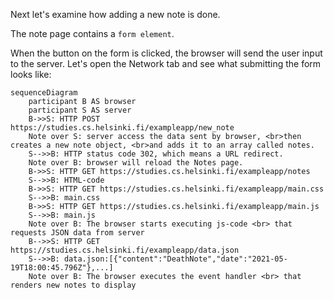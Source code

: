 
Next let's examine how adding a new note is done.

The note page contains a `form element`.

When the button on the form is clicked, the browser will send the user input to the server. Let's open the Network tab and see what submitting the form looks like:

```mermaid
sequenceDiagram
    participant B AS browser
    participant S AS server
    B->>S: HTTP POST https://studies.cs.helsinki.fi/exampleapp/new_note
    Note over S: server access the data sent by browser, <br>then creates a new note object, <br>and adds it to an array called notes.
    S-->>B: HTTP status code 302, which means a URL redirect.
    Note over B: browser will reload the Notes page.
    B->>S: HTTP GET https://studies.cs.helsinki.fi/exampleapp/notes
    S-->>B: HTML-code
    B->>S: HTTP GET https://studies.cs.helsinki.fi/exampleapp/main.css
    S-->>B: main.css
    B->>S: HTTP GET https://studies.cs.helsinki.fi/exampleapp/main.js
    S-->>B: main.js
    Note over B: The browser starts executing js-code <br> that requests JSON data from server
    B-->>S: HTTP GET https://studies.cs.helsinki.fi/exampleapp/data.json
    S-->>B: data.json:[{"content":"DeathNote","date":"2021-05-19T18:00:45.796Z"},...]
    Note over B: The browser executes the event handler <br> that renders new notes to display
```
